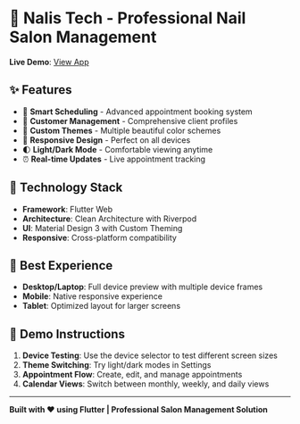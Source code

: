 # 🎨 Nalis Tech - Professional Nail Salon Management

**Live Demo**: [View App](https://yourusername.github.io/Nalis-Tech-Demo/)

## ✨ Features

- 📅 **Smart Scheduling** - Advanced appointment booking system
- 👥 **Customer Management** - Comprehensive client profiles  
- 🎨 **Custom Themes** - Multiple beautiful color schemes
- 📱 **Responsive Design** - Perfect on all devices
- 🌓 **Light/Dark Mode** - Comfortable viewing anytime
- ⏰ **Real-time Updates** - Live appointment tracking

## 🚀 Technology Stack

- **Framework**: Flutter Web
- **Architecture**: Clean Architecture with Riverpod
- **UI**: Material Design 3 with Custom Theming
- **Responsive**: Cross-platform compatibility

## 📱 Best Experience

- **Desktop/Laptop**: Full device preview with multiple device frames
- **Mobile**: Native responsive experience
- **Tablet**: Optimized layout for larger screens

## 🎯 Demo Instructions

1. **Device Testing**: Use the device selector to test different screen sizes
2. **Theme Switching**: Try light/dark modes in Settings
3. **Appointment Flow**: Create, edit, and manage appointments
4. **Calendar Views**: Switch between monthly, weekly, and daily views

---

**Built with ❤️ using Flutter | Professional Salon Management Solution**
